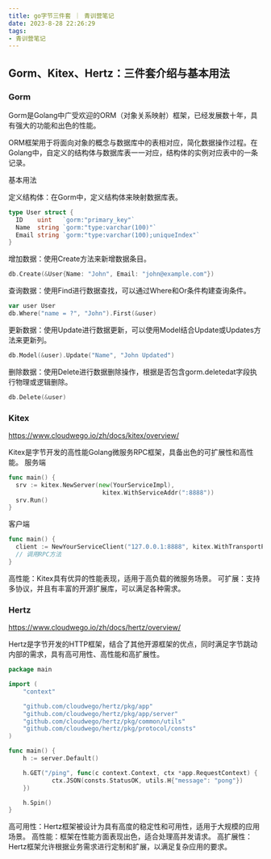 ```yaml
---
title: go字节三件套 ｜ 青训营笔记
date: 2023-8-28 22:26:29
tags: 
- 青训营笔记
---
```


## Gorm、Kitex、Hertz：三件套介绍与基本用法
### Gorm

Gorm是Golang中广受欢迎的ORM（对象关系映射）框架，已经发展数十年，具有强大的功能和出色的性能。

ORM框架用于将面向对象的概念与数据库中的表相对应，简化数据操作过程。在Golang中，自定义的结构体与数据库表一一对应，结构体的实例对应表中的一条记录。

基本用法

定义结构体：在Gorm中，定义结构体来映射数据库表。
```go
type User struct {
  ID    uint   `gorm:"primary_key"`
  Name  string `gorm:"type:varchar(100)"`
  Email string `gorm:"type:varchar(100);uniqueIndex"`
}
```
增加数据：使用Create方法来新增数据条目。
```go
db.Create(&User{Name: "John", Email: "john@example.com"})
```
查询数据：使用Find进行数据查找，可以通过Where和Or条件构建查询条件。
```go
var user User
db.Where("name = ?", "John").First(&user)
```
更新数据：使用Update进行数据更新，可以使用Model结合Update或Updates方法来更新列。
```go
db.Model(&user).Update("Name", "John Updated")
```
删除数据：使用Delete进行数据删除操作，根据是否包含gorm.deletedat字段执行物理或逻辑删除。

```go
db.Delete(&user)
```
### Kitex

https://www.cloudwego.io/zh/docs/kitex/overview/

Kitex是字节开发的高性能Golang微服务RPC框架，具备出色的可扩展性和高性能。
服务端
```go
func main() {
  srv := kitex.NewServer(new(YourServiceImpl), 
                          kitex.WithServiceAddr(":8888"))
  srv.Run()
}

```
客户端
```go
func main() {
  client := NewYourServiceClient("127.0.0.1:8888", kitex.WithTransportProtocol(protocol.TRPC))
  // 调用RPC方法
}

```
高性能：Kitex具有优异的性能表现，适用于高负载的微服务场景。
可扩展：支持多协议，并且有丰富的开源扩展库，可以满足各种需求。

### Hertz

https://www.cloudwego.io/zh/docs/hertz/overview/



Hertz是字节开发的HTTP框架，结合了其他开源框架的优点，同时满足字节跳动内部的需求，具有高可用性、高性能和高扩展性。
```go
package main

import (
    "context"

    "github.com/cloudwego/hertz/pkg/app"
    "github.com/cloudwego/hertz/pkg/app/server"
    "github.com/cloudwego/hertz/pkg/common/utils"
    "github.com/cloudwego/hertz/pkg/protocol/consts"
)

func main() {
    h := server.Default()

    h.GET("/ping", func(c context.Context, ctx *app.RequestContext) {
            ctx.JSON(consts.StatusOK, utils.H{"message": "pong"})
    })

    h.Spin()
}

```

高可用性：Hertz框架被设计为具有高度的稳定性和可用性，适用于大规模的应用场景。
高性能：框架在性能方面表现出色，适合处理高并发请求。
高扩展性：Hertz框架允许根据业务需求进行定制和扩展，以满足复杂应用的要求。


